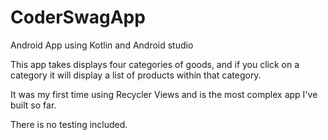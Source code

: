 # CoderSwagApp

Android App using Kotlin and Android studio

This app takes displays four categories of goods, and if you click on a category it will display a list of products within that category.

It was my first time using Recycler Views and is the most complex app I've built so far.

There is no testing included.


